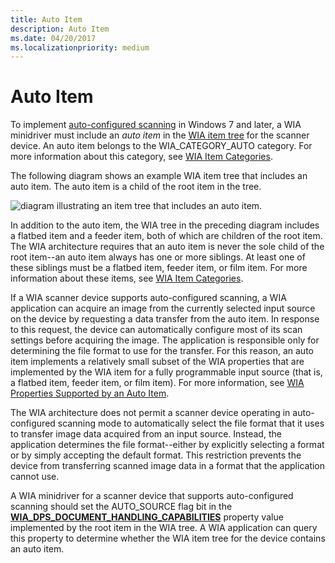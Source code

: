 ```yaml
---
title: Auto Item
description: Auto Item
ms.date: 04/20/2017
ms.localizationpriority: medium
---
```


# Auto Item


To implement [auto-configured scanning](auto-configured-scanning.md) in Windows 7 and later, a WIA minidriver must include an *auto item* in the [WIA item tree](wia-item-trees.md) for the scanner device. An auto item belongs to the WIA\_CATEGORY\_AUTO category. For more information about this category, see [WIA Item Categories](wia-item-categories.md).

The following diagram shows an example WIA item tree that includes an auto item. The auto item is a child of the root item in the tree.

![diagram illustrating an item tree that includes an auto item.](images/wia-feeder-tree5.png)

In addition to the auto item, the WIA tree in the preceding diagram includes a flatbed item and a feeder item, both of which are children of the root item. The WIA architecture requires that an auto item is never the sole child of the root item--an auto item always has one or more siblings. At least one of these siblings must be a flatbed item, feeder item, or film item. For more information about these items, see [WIA Item Categories](wia-item-categories.md).

If a WIA scanner device supports auto-configured scanning, a WIA application can acquire an image from the currently selected input source on the device by requesting a data transfer from the auto item. In response to this request, the device can automatically configure most of its scan settings before acquiring the image. The application is responsible only for determining the file format to use for the transfer. For this reason, an auto item implements a relatively small subset of the WIA properties that are implemented by the WIA item for a fully programmable input source (that is, a flatbed item, feeder item, or film item). For more information, see [WIA Properties Supported by an Auto Item](wia-properties-supported-by-an-auto-item.md).

The WIA architecture does not permit a scanner device operating in auto-configured scanning mode to automatically select the file format that it uses to transfer image data acquired from an input source. Instead, the application determines the file format--either by explicitly selecting a format or by simply accepting the default format. This restriction prevents the device from transferring scanned image data in a format that the application cannot use.

A WIA minidriver for a scanner device that supports auto-configured scanning should set the AUTO\_SOURCE flag bit in the [**WIA\_DPS\_DOCUMENT\_HANDLING\_CAPABILITIES**](./wia-dps-document-handling-capabilities.md) property value implemented by the root item in the WIA tree. A WIA application can query this property to determine whether the WIA item tree for the device contains an auto item.

 

